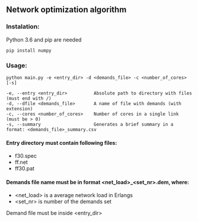 ## Network optimization algorithm

### Instalation:
Python 3.6 and pip are needed

```
pip install numpy
```

### Usage:

```
python main.py -e <entry_dir> -d <demands_file> -c <number_of_cores> [-s]

-e, --entry <entry_dir>          Absolute path to directory with files (must end with /)
-d, --dfile <demands_file>       A name of file with demands (with extension)
-c, --cores <number_of_cores>    Number of cores in a single link (must be > 0)
-s, --summary                    Generates a brief summary in a format: <demands_file>_summary.csv

```

#### Entry directory must contain following files:
- f30.spec
- ff.net
- ff30.pat

#### Demands file name must be in format <net_load>_<set_nr>.dem, where:
- <net_load> is a average network load in Erlangs
- <set_nr>  is number of the demands set

Demand file must be inside <entry_dir>
